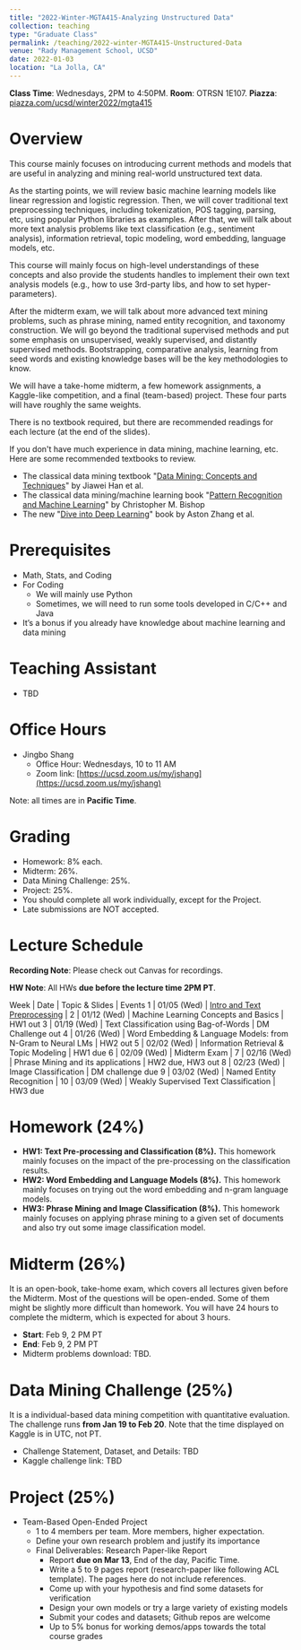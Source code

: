 ```yaml
---
title: "2022-Winter-MGTA415-Analyzing Unstructured Data"
collection: teaching
type: "Graduate Class"
permalink: /teaching/2022-winter-MGTA415-Unstructured-Data
venue: "Rady Management School, UCSD"
date: 2022-01-03
location: "La Jolla, CA"
---
```


**Class Time**: Wednesdays, 2PM to 4:50PM.  **Room**: OTRSN 1E107.  **Piazza**: [piazza.com/ucsd/winter2022/mgta415](https://piazza.com/ucsd/winter2022/mgta415)


Overview
======

This course mainly focuses on introducing current methods and models that are useful in analyzing and mining real-world unstructured text data.

As the starting points, we will review basic machine learning models like linear regression and logistic regression. Then, we will cover traditional text preprocessing techniques, including tokenization, POS tagging, parsing, etc, using popular Python libraries as examples. After that, we will talk about more text analysis problems like text classification (e.g., sentiment analysis), information retrieval, topic modeling, word embedding, language models, etc. 

This course will mainly focus on high-level understandings of these concepts and also provide the students handles to implement their own text analysis models (e.g., how to use 3rd-party libs, and how to set hyper-parameters).

After the midterm exam, we will talk about more advanced text mining problems, such as phrase mining, named entity recognition, and taxonomy construction. We will go beyond the traditional supervised methods and put some emphasis on unsupervised, weakly supervised, and distantly supervised methods.
Bootstrapping, comparative analysis, learning from seed words and existing knowledge bases will be the key methodologies to know.

We will have a take-home midterm, a few homework assignments, a Kaggle-like competition, and a final (team-based) project. These four parts will have roughly the same weights.

There is no textbook required, but there are recommended readings for each lecture (at the end of the slides).

If you don't have much experience in data mining, machine learning, etc. Here are some recommended textbooks to review.

- The classical data mining textbook "[Data Mining: Concepts and Techniques](https://books.google.com/books/about/Data_Mining_Concepts_and_Techniques.html?id=pQws07tdpjoC&source=kp_book_description)" by Jiawei Han et al.
- The classical data mining/machine learning book "[Pattern Recognition and Machine Learning](https://books.google.com/books/about/Pattern_Recognition_and_Machine_Learning.html?id=HL4HrgEACAAJ&source=kp_book_description)" by Christopher M. Bishop
- The new "[Dive into Deep Learning](https://d2l.ai/)" book by Aston Zhang et al.


Prerequisites
======

- Math, Stats, and Coding
- For Coding
    - We will mainly use Python
    - Sometimes, we will need to run some tools developed in C/C++ and Java
- It’s a bonus if you already have knowledge about machine learning and data mining

Teaching Assistant
======

- TBD

Office Hours
======

- Jingbo Shang
    - Office Hour: Wednesdays, 10 to 11 AM
    - Zoom link: [https://ucsd.zoom.us/my/jshang](https://ucsd.zoom.us/my/jshang)

Note: all times are in **Pacific Time**.

Grading
======

- Homework: 8% each. 
- Midterm: 26%.
- Data Mining Challenge: 25%.
- Project: 25%.
- You should complete all work individually, except for the Project.
- Late submissions are NOT accepted.

Lecture Schedule
======

**Recording Note**: Please check out Canvas for recordings.

**HW Note**: All HWs **due before the lecture time 2PM PT**. 

Week | Date        | Topic & Slides                                              | Events
1    | 01/05 (Wed) | [Intro and Text Preprocessing](https://www.dropbox.com/sh/u3g8w7v8vhqcahg/AADZvGJwFi-tqtbNJtCDrozha?dl=0)                                | 
2    | 01/12 (Wed) | Machine Learning Concepts and Basics                        | HW1 out
3    | 01/19 (Wed) | Text Classification using Bag-of-Words                      | DM Challenge out
4    | 01/26 (Wed) | Word Embedding & Language Models: from N-Gram to Neural LMs | HW2 out
5    | 02/02 (Wed) | Information Retrieval & Topic Modeling                      | HW1 due 
6    | 02/09 (Wed) | Midterm Exam                                                |
7    | 02/16 (Wed) | Phrase Mining and its applications                          | HW2 due, HW3 out
8    | 02/23 (Wed) | Image Classification                                        | DM challenge due
9    | 03/02 (Wed) | Named Entity Recognition                                    | 
10   | 03/09 (Wed) | Weakly Supervised Text Classification                       | HW3 due

Homework (24%)
======

- **HW1: Text Pre-processing and Classification (8%).** This homework mainly focuses on the impact of the pre-processing on the classification results.
- **HW2: Word Embedding and Language Models (8%).** This homework mainly focuses on trying out the word embedding and n-gram language models. 
- **HW3: Phrase Mining and Image Classification (8%).** This homework mainly focuses on applying phrase mining to a given set of documents and also try out some image classification model.

Midterm (26%)
======

It is an open-book, take-home exam, which covers all lectures given before the Midterm. Most of the questions will be open-ended. Some of them might be slightly more difficult than homework. You will have 24 hours to complete the midterm, which is expected for about 3 hours.

- **Start**: Feb 9, 2 PM PT
- **End**: Feb 9, 2 PM PT
- Midterm problems download: TBD.

Data Mining Challenge (25%)
======

It is a individual-based data mining competition with quantitative evaluation. The challenge runs **from Jan 19 to Feb 20**. Note that the time displayed on Kaggle is in UTC, not PT.

- Challenge Statement, Dataset, and Details: TBD
- Kaggle challenge link: TBD

Project (25%)
======

- Team-Based Open-Ended Project
    - 1 to 4 members per team. More members, higher expectation.
    - Define your own research problem and justify its importance
    - Final Deliverables: Research Paper-like Report
        - Report **due on Mar 13**, End of the day, Pacific Time. 
        - Write a 5 to 9 pages report (research-paper like following ACL template). The pages here do not include references.
        - Come up with your hypothesis and find some datasets for verification
        - Design your own models or try a large variety of existing models
        - Submit your codes and datasets; Github repos are welcome
        - Up to 5% bonus for working demos/apps towards the total course grades
